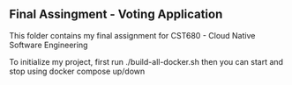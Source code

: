 ## Final Assingment - Voting Application

This folder contains my final assignment for CST680 - Cloud Native Software Engineering

To initialize my project, first run ./build-all-docker.sh then you can start and stop using docker compose up/down
